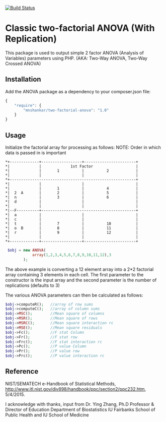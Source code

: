 [![Build Status](https://travis-ci.org/mnshankar/two-factorial-anova.svg)](https://travis-ci.org/mnshankar/two-factorial-anova)

Classic two-factorial ANOVA (With Replication)
==============================================

This package is used to output simple 2 factor ANOVA (Analysis of Variables) parameters using PHP.
(AKA: Two-Way ANOVA, Two-Way Crossed ANOVA)

Installation
------------

Add the ANOVA package as a dependency to your composer.json file:

```javascript
{
    "require": {
        "mnshankar/two-factorial-anova": "1.0"
    }
}
```
Usage
-----
Initialize the factorial array for processing as follows:
NOTE: Order in which data is passed in is important

	*+-------------+------------------+-----------------------+
	*|             |             1st Factor                   |
	*|             |       1          |          2            |
	*|             |                  |                       |
	*+--------------------------------------------------------+
	*|             |                  |                       |
	*|             |       1          |          4            |
	*|  2  A       |       2          |          5            |
	*|  n          |       3          |          6            |
	*|  d          |                  |                       |
	*|             |                  |                       |
	*|--F----------+------------------------------------------+
	*|  a          |                  |                       |
	*|  c          |                  |                       |
	*|  t          |       7          |          10           |
	*|  o  B       |       8          |          11           |
	*|  r          |       9          |          12           |
	*|             |                  |                       |
	*+-------------+------------------+-----------------------+
```php
 $obj = new ANOVA(
            array(1,2,3,4,5,6,7,8,9,10,11,12),3
        );
```  
The above example is converting a 12 element array into a 2*2 factorial array containing 3 elements in each cell.
The first parameter to the constructor is the input array and the second parameter is the number of replications (defaults to 3)

The various ANOVA parameters can then be calculated as follows:
```php
$obj->computeR();   //array of row sums
$obj->computeC();   //array of column sums
$obj->MSC();        //Mean square of columns
$obj->MSR();        //Mean square of rows
$obj->MSRC();       //Mean square interaction rc
$obj->MSE();        //Mean square residuals
$obj->Fc();         //F stat Column
$obj->Fr();         //F stat row
$obj->Frc();        //F stat interaction rc
$obj->Pc();         //P value Column
$obj->Pr();         //P value row
$obj->Prc();        //P value interaction rc
```

Reference
---------
NIST/SEMATECH e-Handbook of Statistical Methods, 
http://www.itl.nist.gov/div898/handbook/ppc/section2/ppc232.htm, 5/4/2015.

I acknowledge with thanks, input from 
Dr. Ying Zhang, Ph.D
Professor & Director of Education
Department of Biostatistics
IU Fairbanks School of Public Health and
IU School of Medicine
